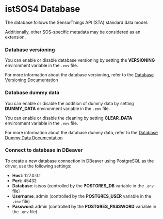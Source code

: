 # istSOS4 Database

The database follows the SensorThings API (STA) standard data model.

Additionally, other SOS-specific metadata may be considered as an extension.

### Database versioning

You can enable or disable database versioning by setting the **VERSIONING** environment variable in the `.env` file.

For more information about the database versioning, refer to the [Database Versioning Documentation](https://github.com/istSOS/istsos4/blob/traveltime/database/README_VERSIONING.md)
    
### Database dummy data

You can enable or disable the addition of dummy data by setting **DUMMY_DATA** environment variable in the `.env` file.

You can enable or disable the cleaning by setting **CLEAR_DATA** environment variable in the `.env` file.

For more information about the database dummy data, refer to the [Database Dummy Data Documentation](https://github.com/istSOS/istsos4/blob/traveltime/dummy_data/README.md)

### Connect to database in DBeaver

To create a new database connection in DBeaver using PostgreSQL as the driver, use the following settings:

- **Host**: 127.0.0.1
- **Port**: 45432
- **Database**: istsos (controlled by the **POSTGRES_DB** variable in the `.env` file)
- **Username**: admin (controlled by the **POSTGRES_USER** variable in the `.env` file)
- **Password**: admin (controlled by the **POSTGRES_PASSWORD** variable in the `.env` file)
